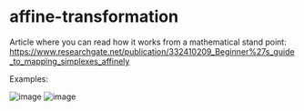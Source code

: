 # affine-transformation

Article where you can read how it works from a mathematical stand point: https://www.researchgate.net/publication/332410209_Beginner%27s_guide_to_mapping_simplexes_affinely

Examples:

![image](https://user-images.githubusercontent.com/60281710/178192266-e912284f-6842-461f-b6f6-39e89c75ccb7.png)
![image](https://user-images.githubusercontent.com/60281710/178192511-a559a72d-80ae-4774-bd0d-093fc465b29f.png)

